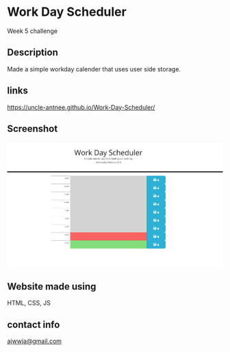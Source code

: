# Work Day Scheduler 

Week 5 challenge

## Description

Made a simple workday calender that uses user side storage.

## links

https://uncle-antnee.github.io/Work-Day-Scheduler/


## Screenshot

<img src=./assets/image/screenshot.png/>

## Website made using
HTML, CSS, JS

## contact info
ajwwja@gmail.com

